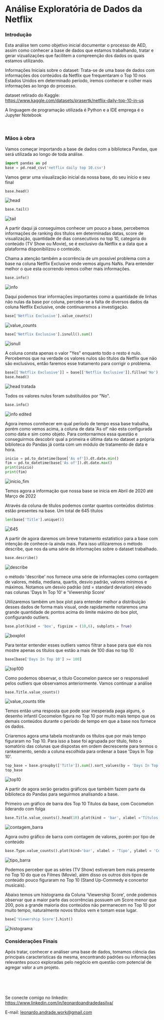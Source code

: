 # Análise Exploratória de Dados da Netflix 

### Introdução
Esta análise tem como objetivo inicial documentar o processo de AED, assim como conhecer a base de dados que estamos trabalhando, tratar e gerar vizualizações que facilitem a compreenção dos dados os quais estamos utilizando.

Informações Iniciais sobre o dataset: Trata-se de uma base de dados com informações dos conteúdos da Netflix que frequentaram o Top 10 nos Estados Unidos em determinado período, iremos conhecer e colher mais informações ao longo do processo.

dataset retirado do Kaggle: <https://www.kaggle.com/datasets/prasertk/netflix-daily-top-10-in-us>

A linguagem de programação utilizada é Python e a IDE emprega é o Jupyter Notebook
<br /> 
<br />
<br />
### Mãos à obra
Vamos começar importando a base de dados com a biblioteca Pandas, que será utilizada ao longo de toda análise.

```python
import pandas as pd
base = pd.read_csv('netflix daily top 10.csv')
```
Vamos gerar uma visualização inicial da nossa base, do seu início e seu final 
```python
base.head()
```
![head](https://user-images.githubusercontent.com/68862907/202734032-eb523631-2563-4bc1-8306-74fbf00212b4.PNG)
```python
base.tail()
```
![tail](https://user-images.githubusercontent.com/68862907/202733420-6e99a0be-880a-413f-b9d8-b7bf865847cf.PNG)

A partir daqui já conseguimos conhecer um pouco a base, percebemos informações de ranking dos títulos em determinadas datas, score de visualização, quantidade de dias consecutivos no top 10, categoria do conteúdo (TV Show ou Movie), se é exclusivo da Netflix e a data que a plataforma disponibilizou o conteúdo.

Chama a atenção também a ocorrência de um possível problema com a base na coluna Netflix Exclusive onde vemos alguns NaNs. Para entender melhor o que esta ocorrendo iremos colher mais informações.
```python
base.info()
```
![info](https://user-images.githubusercontent.com/68862907/202736399-233b66de-b16d-4ef2-ba1d-3400a4b52d10.PNG)

Daqui podemos tirar informações importantes como a quantidade de linhas não nulas da base por coluna, percebe-se a falta de diversos dados da coluna Netflix Exclusive, onde continuaremos a investigação.
```python
base['Netflix Exclusive'].value_counts()
```
![value_counts](https://user-images.githubusercontent.com/68862907/202739115-6d82953d-b6b4-4a99-b511-437fbac6dcd3.PNG)
```python
base['Netflix Exclusive'].isnull().sum()
```
![isnull](https://user-images.githubusercontent.com/68862907/202740769-1dd1b864-0b04-44b8-8585-4b469f008779.PNG)

A coluna consta apenas o valor "Yes" enquanto todo o resto é nulo. Percebemos que na verdade os valores nulos são títulos da Netflix que não são exclusivos, então faremos esse tratamento para corrigir o problema.
```python
base[['Netflix Exclusive']] = base[['Netflix Exclusive']].fillna('No')
base.head()
```
![head tratada](https://user-images.githubusercontent.com/68862907/202744986-4e40c302-b3c5-48f8-a45f-6952f0648a12.PNG)

Todos os valores nulos foram substituídos por "No".
```python
base.info()
```
![info edited](https://user-images.githubusercontent.com/68862907/202749597-75fa8545-ae1d-4797-8d53-b9afddb9985a.PNG)

Agora iremos connhecer em qual período de tempo essa base trabalha, porém como vemos acima, a coluna de data 'As of' não esta configurada como data e sim como objeto. Para contornarmos essa questão e conseguirmos descobrir qual a primeira e última data no dataset a própria biblioteca do Pandas já conta com um módulo de tratamento de data e hora.
```python
inicio = pd.to_datetime(base['As of']).dt.date.min()
fim = pd.to_datetime(base['As of']).dt.date.max()
print(inicio)
print(fim)
```
![inicio_fim](https://user-images.githubusercontent.com/68862907/202750692-08e6e7c6-18ba-4bf0-a913-64971a2a9825.PNG)

Temos agora a informação que nossa base se inicia em Abril de 2020 até Março de 2022

Através da coluna de títulos podemos contar quantos conteúdos distintos estão presentes na base. Um total de 645 títulos
```python
len(base['Title'].unique())
```
![645](https://user-images.githubusercontent.com/68862907/202781637-186f7454-85dd-429a-b2e7-2d096e4af71f.PNG)

A partir de agora daremos um breve tratamento estatístico para a base com intenção de conhece-la ainda mais. Para isso utilizaremos o método describe, que nos da uma série de informações sobre o dataset trabalhado.
```python
base.describe()
```
![describe](https://user-images.githubusercontent.com/68862907/202754861-f7107542-ad10-40a0-862f-d236216c8338.PNG)

o método 'describe' nos fornece uma série de informações como contagem de valores, média, mediana, quartis, desvio padrão, valores mínimos e máximos.
Notamos um desvio padrão (std = standard deviation) elevado nas colunas 'Days In Top 10' e 'Viewership Score'

Utilizaremos também um box plot para entender melhor a distribuição desses dados de forma mais visual, onde rapidamente notaremos uma grande quantidade de pontos acima do limite máximo do box plot, configurando outliers. 
```python
base.plot(kind = 'box', figsize = (10,6), subplots = True)
```
![boxplot](https://user-images.githubusercontent.com/68862907/202756661-673886bb-c3a5-4aa8-915f-01fea2a9c6e9.PNG)

Para tentar entender esses outliers vamos filtrar a base para que ela nos mostre apenas os títulos que estão a mais de 100 dias no top 10
```python
base[base['Days In Top 10'] >= 100]
```
![top100](https://user-images.githubusercontent.com/68862907/202766426-59a9f1c7-3819-4e63-a215-649956052f31.PNG)

Como podemos observar, o título Cocomelon parece ser o responsável pelos outliers que observamos anteriormente. Vamos continuar a análise
```python
base.Title.value_counts()
```
![value_counts title](https://user-images.githubusercontent.com/68862907/202767079-f1b4101d-ff2f-44e5-8c3d-c24be474b589.PNG)

Temos então uma resposta que pode soar inesperada paga alguns, o desenho infantil Cocomelon figura no Top 10 por muito mais tempo que os demais conteúdos durante o período de tempo em que a base nos fornece os dados.

Criaremos agora uma tabela mostrando os títulos que por mais tempo figuraram no Top 10. Para isso a base foi agrupada por título, feito o somatório das colunas que dispostas em ordem decrescente para termos o rankeamento, sendo a coluna escolhida para ordenar a base 'Days In Top 10'.
```python
top_base = base.groupby(['Title']).sum().sort_values(by = 'Days In Top 10', ascending=False).head(10)
top_base
```
![top10](https://user-images.githubusercontent.com/68862907/202769213-3ba97608-09b0-4674-9100-4bbb45c568ec.PNG)

A partir de agora serão gerados gráficos que também fazem parte da biblioteca do Pandas para seguirmos analisando a base.

Primeiro um gráfico de barra dos Top 10 Títulos da base, com Cocomelon liderando com folga
```python
base.Title.value_counts().head(10).plot(kind = 'bar', xlabel ='Títulos', ylabel = 'Contagem de valores')
```
![contagem_barra](https://user-images.githubusercontent.com/68862907/202774423-eb4006b9-f7f5-430e-9075-a5561033a14d.PNG)

Agora outro gráfico de barra com contagem de valores, porém por tipo de conteúdo
```python
base.Type.value_counts().plot(kind='bar', xlabel = 'Tipo', ylabel = 'Contagem de Valores')
```
![tipo_barra](https://user-images.githubusercontent.com/68862907/202775213-2f7e3a7e-6ec8-46de-ab56-e2e7e0ab1adc.PNG)

Podemos perceber que as séries (TV Show) estiveram bem mais presente no Top 10 do que os Filmes (Movie), além disso os outros dois tipos de conteúdo pouco figuraram no Top 10 (Stand Up-Commedy e concertor musicais).

Abaixo temos um histograma da Coluna 'Viewership Score', onde podemos observar que a maior parte das ocorrências possuem um Score menor que 200, pois a grande maioria dos conteúdos não permanecem no Top 10 por muito tempo, naturalmente novos títulos vem e tomam esse lugar.

```python
base['Viewership Score'].hist()
```
![histograma](https://user-images.githubusercontent.com/68862907/202789648-669e8ac9-79b8-4650-b485-0b6d214e3008.PNG)


### Considerações Finais

Após tratar, conhecer e análiser uma base de dados, tomamos ciência das principais características da mesma, encontrando padrões ou informações relevantes pouco exploradas pelo negócio em questão com potencial de agregar valor a um projeto. 

<br /> <br /> <br /> <br /> 
Se conecte comigo no linkedin: https://www.linkedin.com/in/leonardoandradedasilva/

E-mail: leonardo.andrade.work@gmail.com

